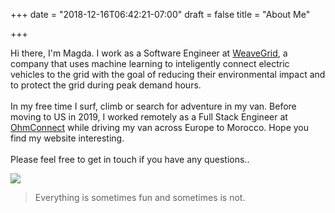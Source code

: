 +++
date = "2018-12-16T06:42:21-07:00"
draft = false
title = "About Me"

+++

Hi there, I'm Magda. 
I work as a Software Engineer at <a href="https://www.weavegrid.com/">WeaveGrid</a>, a company that uses machine learning to inteligently connect electric vehicles to the grid with the goal of reducing their environmental impact and to protect the grid during peak demand hours. <br><br>
In my free time I surf, climb or search for adventure in my van. Before moving to US in 2019, I worked remotely as a Full Stack Engineer at <a href="https://www.ohmconnect.com/">OhmConnect</a> while driving my van across Europe to Morocco.
Hope you find my website interesting. <br><br>
Please feel free to get in touch if you have any questions.. 

<img src="https://i.imgur.com/3v4gEcU.jpg">

> Everything is sometimes fun and sometimes is not. 

